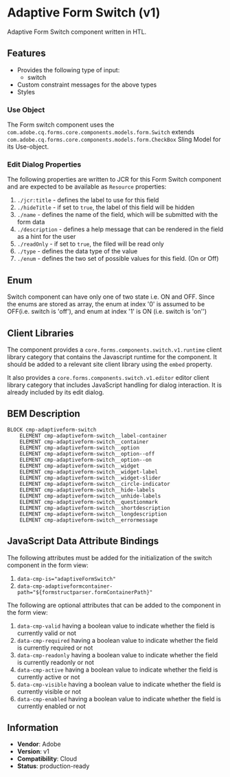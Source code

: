 <!--
Copyright 2023 Adobe

Licensed under the Apache License, Version 2.0 (the "License");
you may not use this file except in compliance with the License.
You may obtain a copy of the License at

    http://www.apache.org/licenses/LICENSE-2.0

Unless required by applicable law or agreed to in writing, software
distributed under the License is distributed on an "AS IS" BASIS,
WITHOUT WARRANTIES OR CONDITIONS OF ANY KIND, either express or implied.
See the License for the specific language governing permissions and
limitations under the License.
-->
Adaptive Form Switch (v1)
====
Adaptive Form Switch component written in HTL.

## Features

* Provides the following type of input:
  * switch
* Custom constraint messages for the above types
* Styles

### Use Object
The Form switch component uses the `com.adobe.cq.forms.core.components.models.form.Switch` extends `com.adobe.cq.forms.core.components.models.form.CheckBox` Sling Model for its Use-object.

### Edit Dialog Properties
The following properties are written to JCR for this Form Switch component and are expected to be available as `Resource` properties:

1. `./jcr:title` - defines the label to use for this field
2. `./hideTitle` - if set to `true`, the label of this field will be hidden
3. `./name` - defines the name of the field, which will be submitted with the form data
4. `./description` - defines a help message that can be rendered in the field as a hint for the user
5. `./readOnly` - if set to `true`, the filed will be read only
6. `./type` - defines the data type of the value
7. `./enum` - defines the two set of possible values for this field. (On or Off)

## Enum
Switch component can have only one of two state i.e. ON and OFF. Since the enums are stored as array, the enum at index '0' is assumed to be OFF(i.e. switch is 'off'), and enum at index '1' is ON (i.e. switch is 'on'')

## Client Libraries
The component provides a `core.forms.components.switch.v1.runtime` client library category that contains the Javascript runtime for the component. 
It should be added to a relevant site client library using the `embed` property.

It also provides a `core.forms.components.switch.v1.editor` editor client library category that includes
JavaScript handling for dialog interaction. It is already included by its edit dialog.

## BEM Description
```
BLOCK cmp-adaptiveform-switch
    ELEMENT cmp-adaptiveform-switch__label-container
    ELEMENT cmp-adaptiveform-switch__container
    ELEMENT cmp-adaptiveform-switch__option
    ELEMENT cmp-adaptiveform-switch__option--off
    ELEMENT cmp-adaptiveform-switch__option--on
    ELEMENT cmp-adaptiveform-switch__widget
    ELEMENT cmp-adaptiveform-switch__widget-label
    ELEMENT cmp-adaptiveform-switch__widget-slider
    ELEMENT cmp-adaptiveform-switch__circle-indicator
    ELEMENT cmp-adaptiveform-switch__hide-labels
    ELEMENT cmp-adaptiveform-switch__unhide-labels
    ELEMENT cmp-adaptiveform-switch__questionmark
    ELEMENT cmp-adaptiveform-switch__shortdescription
    ELEMENT cmp-adaptiveform-switch__longdescription
    ELEMENT cmp-adaptiveform-switch__errormessage
```

## JavaScript Data Attribute Bindings

The following attributes must be added for the initialization of the switch component in the form view:  
 1. `data-cmp-is="adaptiveFormSwitch"`
 2. `data-cmp-adaptiveformcontainer-path="${formstructparser.formContainerPath}"`


The following are optional attributes that can be added to the component in the form view:
1. `data-cmp-valid` having a boolean value to indicate whether the field is currently valid or not
2. `data-cmp-required` having a boolean value to indicate whether the field is currently required or not
3. `data-cmp-readonly` having a boolean value to indicate whether the field is currently readonly or not
4. `data-cmp-active` having a boolean value to indicate whether the field is currently active or not 
5. `data-cmp-visible` having a boolean value to indicate whether the field is currently visible or not
6. `data-cmp-enabled` having a boolean value to indicate whether the field is currently enabled or not

 
## Information
* **Vendor**: Adobe
* **Version**: v1
* **Compatibility**: Cloud
* **Status**: production-ready



